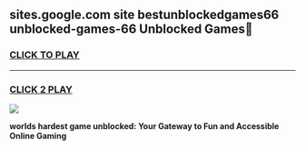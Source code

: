 
## sites.google.com site bestunblockedgames66 unblocked-games-66 Unblocked Games👋
<h3>
<a href="https://premium.freeplayer.one?title=sites.google.com_site_bestunblockedgames66_unblocked-games-66&ref=16F">CLICK TO PLAY</a></h3>
<hr>

<h3>
<a href="https://premium.freeplayer.one?title=sites.google.com_site_bestunblockedgames66_unblocked-games-66&ref=16F">CLICK 2 PLAY</a>
  
</h3>

<a href="https://premium.freeplayer.one?title=sites.google.com_site_bestunblockedgames66_unblocked-games-66&ref=16F/"><img src="https://clearcache.store/games.png"></a>


**worlds hardest game unblocked: Your Gateway to Fun and Accessible Online Gaming**
